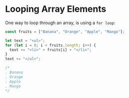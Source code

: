 # Looping Array Elements

One way to loop through an array, is using a `for loop`:

```js
const fruits = ["Banana", "Orange", "Apple", "Mango"];

let text = "<ul>";
for (let i = 0; i < fruits.length; i++) {
  text += "<li>" + fruits[i] + "</li>";
}
text += "</ul>";

/*
. Banana
. Orange
. Apple
. Mango
*/
```

&nbsp;

&nbsp;
